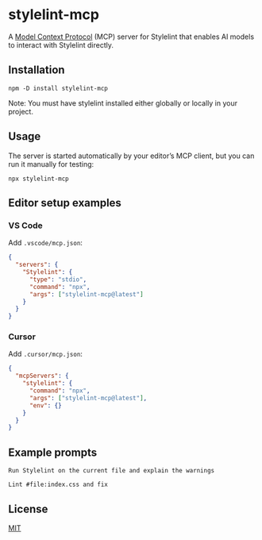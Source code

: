 # stylelint-mcp

A [Model Context Protocol](https://modelcontextprotocol.io) (MCP) server for Stylelint that enables AI models to interact with Stylelint directly.

## Installation

```shell
npm -D install stylelint-mcp
```

Note: You must have stylelint installed either globally or locally in your project.

## Usage

The server is started automatically by your editor’s MCP client, but you can run it manually for testing:

```shell
npx stylelint-mcp
```

## Editor setup examples

### VS Code

Add `.vscode/mcp.json`:

```json
{
  "servers": {
    "Stylelint": {
      "type": "stdio",
      "command": "npx",
      "args": ["stylelint-mcp@latest"]
    }
  }
}
```

### Cursor

Add `.cursor/mcp.json`:

```json
{
  "mcpServers": {
    "stylelint": {
      "command": "npx",
      "args": ["stylelint-mcp@latest"],
      "env": {}
    }
  }
}
```

## Example prompts

```text
Run Stylelint on the current file and explain the warnings

Lint #file:index.css and fix
```

## License

[MIT](./LICENSE)
